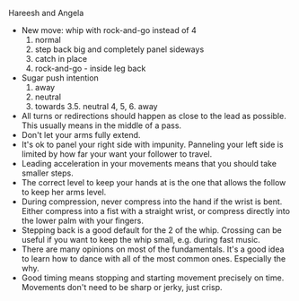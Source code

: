 Hareesh and Angela
* New move: whip with rock-and-go instead of 4
  1. normal
  2. step back big and completely panel sideways
  3. catch in place
  4. rock-and-go - inside leg back
* Sugar push intention
  1. away
  2. neutral
  3. towards
  3.5. neutral
  4, 5, 6. away
* All turns or redirections should happen as close to the lead as
possible.  This usually means in the middle of a pass.
* Don't let your arms fully extend.
* It's ok to panel your right side with impunity.  Panneling your
left side is limited by how far your want your follower to travel.
* Leading acceleration in your movements means that you should
take smaller steps.
* The correct level to keep your hands at is the one that allows
the follow to keep her arms level.
* During compression, never compress into the hand if the wrist
is bent.  Either compress into a fist with a straight wrist, or
compress directly into the lower palm with your fingers.
* Stepping back is a good default for the 2 of the whip.  Crossing
can be useful if you want to keep the whip small, e.g. during
fast music.
* There are many opinions on most of the fundamentals.  It's a
good idea to learn how to dance with all of the most common ones.
Especially the why.
* Good timing means stopping and starting movement precisely on
time.  Movements don't need to be sharp or jerky, just crisp.
